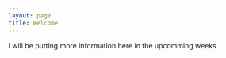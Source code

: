 ```yaml
---
layout: page
title: Welcome
---
```


I will be putting more information here in the upcomming weeks.
